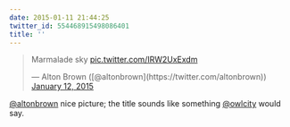 ```yaml
---
date: 2015-01-11 21:44:25
twitter_id: 554468915498086401
title: ''
---
```


<blockquote class="twitter-tweet"><p lang="und" dir="ltr">Marmalade sky <a href="http://t.co/IRW2UxExdm">pic.twitter.com/IRW2UxExdm</a></p>&mdash; Alton Brown ([@altonbrown](https://twitter.com/altonbrown)) <a href="https://twitter.com/altonbrown/status/554446347093704704?ref_src=twsrc%5Etfw">January 12, 2015</a></blockquote>
<script async src="https://platform.twitter.com/widgets.js" charset="utf-8"></script>

[@altonbrown](https://twitter.com/altonbrown) nice picture; the title sounds like something [@owlcity](https://twitter.com/owlcity) would say.
